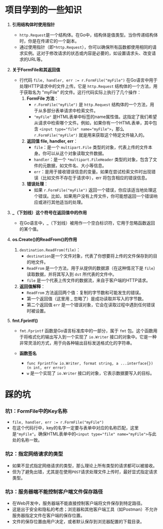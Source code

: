# 项目学到的一些知识

1. **引用结构体时使用指针**
    - `http.Request`是一个结构体。在Go中，结构体是值类型。当你传递结构体时，你是在传递它的一个副本。
    - 通过使用指针（即`*http.Request`），你可以确保所有函数都使用相同的请求实例。这对于修改请求的状态或内容是必要的，如设置请求头、改变请求的URL等。

2. **关于FormFile和其返回值**
    - 行代码 `file, handler, err := r.FormFile("myFile")` 在Go语言中用于处理HTTP请求中的文件上传。它是 `http.Request` 结构体的一个方法，用于获取名为 "myFile" 的文件。这行代码实际上执行了几个操作：
        1. **FormFile 方法**：
            - `r.FormFile("myFile")` 是 `http.Request` 结构体的一个方法，用于从多部分表单请求中检索文件。
            - `"myFile"` 是HTML表单中标签的name属性值。这指定了我们希望从请求中检索哪个文件。例如，如果你有一个HTML表单，其中包含 `<input type="file" name="myFile">`，那么 `r.FormFile("myFile")` 就是用来获取这个特定文件输入的。
        2. **返回值 file, handler, err**：
            - `file`：是一个 `multipart.File` 类型的对象，代表上传的文件本身。你可以从这个对象读取文件数据。
            - `handler`：是一个 `*multipart.FileHeader` 类型的对象，包含了文件的元数据，如文件名、大小等信息。
            - `err`：是用于接收错误信息的变量。如果在尝试检索文件时出现错误（比如文件不存在于请求中），err 将包含相应的错误信息。
        3. **错误处理**：
            - 如果 `r.FormFile("myFile")` 返回一个错误，你应该适当地处理这个错误。比如，如果用户没有上传文件，你可能想返回一个错误响应或进行其他适当的处理。

3. **_（下划线）这个符号在返回值中的作用**
    - 在Go语言中，_（下划线）被用作一个空白标识符，它用于忽略函数返回的某个值。

4. **os.Create()的ReadFrom()的作用**
    1. `destination.ReadFrom(file)`：
        - `destination`是一个文件对象，代表了你想要将上传的文件保存到的目的地文件。
        - `ReadFrom` 是一个方法，用于从提供的数据源（在这种情况下是 `file`）读取数据，并将其写入到 `dst` 所代表的文件中。
        - `file` 是一个代表上传文件的数据流，来自于客户端的HTTP请求。
    2. **返回值解释**：
        - `ReadFrom` 方法返回两个值：复制的字节数和可能发生的错误。
        - 第一个返回值（这里用 _ 忽略了）是成功读取并写入的字节数。
        - 第二个返回值 `err` 是一个错误对象，它会在读取过程中遇到任何错误时被设置。

5. **fmt.Fprintf()**
    - `fmt.Fprintf` 函数是Go语言标准库中的一部分，属于 `fmt` 包。这个函数用于将格式化的输出写入到一个实现了 `io.Writer` 接口的对象中。它是一种非常灵活的方式，用于向各种输出目标发送格式化的字符串。

    - **函数签名**
        - `func Fprintf(w io.Writer, format string, a ...interface{}) (n int, err error)`
        - `w` 是一个实现了 `io.Writer` 接口的对象，它表示数据要写入的目标。

# 踩的坑

### 坑1：FormFile中的Key名称
- `file, handler, err := r.FormFile("myFile")`
- 在这个代码行中，key的名字一定要与表单中对应的名称匹配，这里是`"myFile"`。确保HTML表单中的`<input type="file" name="myFile">`与此处的名称一致。

### 坑2：指定网络请求的类型
- 如果不显式指定网络请求的类型，那么理论上所有类型的请求都可以被接收。
- 但为了避免出错，尤其是在使用`POST`请求处理文件上传时，最好显式指定请求类型。

### 坑3：服务器端不能控制客户端文件保存路径
- 在Web开发中，服务器端不能直接控制客户端将文件保存到特定路径。
- 这是出于安全和隐私的考虑；浏览器和其他客户端工具（如Postman）不允许服务器指定文件在客户端的保存位置。
- 文件的保存位置由用户决定，或者默认保存到浏览器配置的下载目录。
